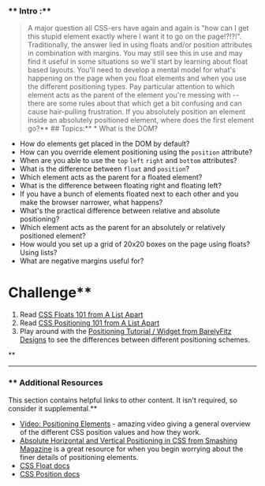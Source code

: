 ### ** Intro :** 
>A major question all CSS-ers have again and again is "how can I get this stupid element exactly where I want it to go on the page!?!?!". Traditionally, the answer lied in using floats and/or position attributes in combination with margins. You may still see this in use and may find it useful in some situations so we'll start by learning about float based layouts.  You'll need to develop a mental model for what's happening on the page when you float elements and when you use the different positioning types.
Pay particular attention to which element acts as the parent of the element you're messing with -- there are some rules about that which get a bit confusing and can cause hair-pulling frustration.  If you absolutely position an element inside an absolutely positioned element, where does the first element go?** ## Topics:** * What is the DOM?
* How do elements get placed in the DOM by default?
* How can you override element positioning using the `position` attribute?
* When are you able to use the `top` `left` `right` and `bottom` attributes?
* What is the difference between `float` and `position`?
* Which element acts as the parent for a floated element?
* What is the difference between floating right and floating left?
* If you have a bunch of elements floated next to each other and you make the browser narrower, what happens?
* What's the practical difference between relative and absolute positioning?
* Which element acts as the parent for an absolutely or relatively positioned element?
* How would you set up a grid of 20x20 boxes on the page using floats?  Using lists?
* What are negative margins useful for?
# Challenge** <div class="lesson-content__panel" markdown="1">
1. Read [CSS Floats 101 from A List Apart](http://alistapart.com/article/css-floats-101)
2. Read [CSS Positioning 101 from A List Apart](http://alistapart.com/article/css-positioning-101)
3. Play around with the [Positioning Tutorial / Widget from BarelyFitz Designs](http://www.barelyfitz.com/screencast/html-training/css/positioning/) to see the differences between different positioning schemes.
</div>** 

---


### ** Additional Resources
This section contains helpful links to other content. It isn't required, so consider it supplemental.** 

* [Video: Positioning Elements](https://www.youtube.com/watch?v=TiY5FuwgocI) - amazing video giving a general overview of the different CSS position values and how they work.
* [Absolute Horizontal and Vertical Positioning in CSS from Smashing Magazine](http://coding.smashingmagazine.com/2013/08/09/absolute-horizontal-vertical-centering-css/) is a great resource for when you begin worrying about the finer details of positioning elements.
* [CSS Float docs](http://www.w3schools.com/css/css_float.asp)
* [CSS Position docs](http://www.w3schools.com/css/css_positioning.asp)

